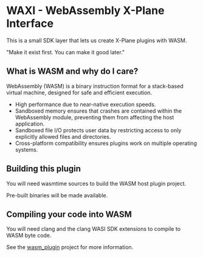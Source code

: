 # WAXI - WebAssembly X-Plane Interface

This is a small SDK layer that lets us create X-Plane plugins with WASM.

"Make it exist first. You can make it good later."

## What is WASM and why do I care?
WebAssembly (WASM) is a binary instruction format for a stack-based virtual machine, designed for safe and efficient execution.

- High performance due to near-native execution speeds.
- Sandboxed memory ensures that crashes are contained within the WebAssembly module, preventing them from affecting the host application.
- Sandboxed file I/O protects user data by restricting access to only explicitly allowed files and directories.
- Cross-platform compatibility ensures plugins work on multiple operating systems.


## Building this plugin
You will need wasmtime sources to build the WASM host plugin project.

Pre-built binaries will be made available.


## Compiling your code into WASM
You will need clang and the clang WASI SDK extensions to compile to WASM byte code.

See the [wasm_plugin](https://github.com/benrussell/wasm_plugin) project for more information.


